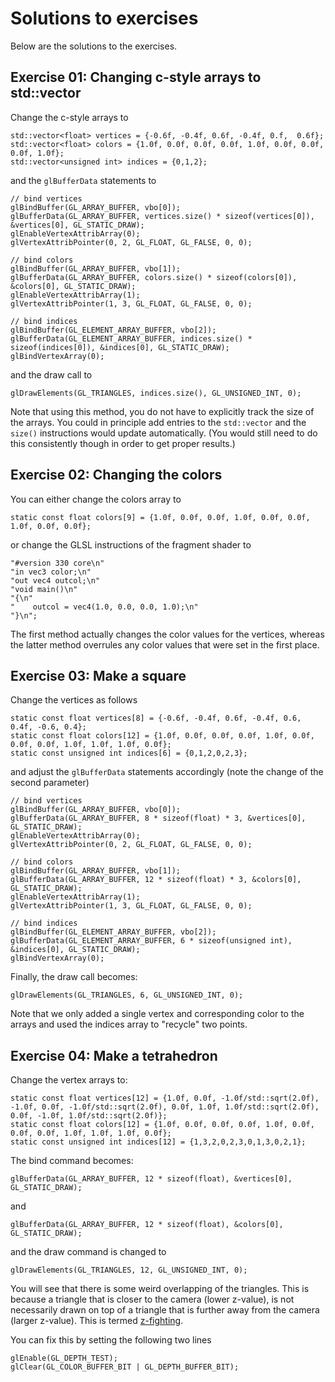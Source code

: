 # Solutions to exercises
Below are the solutions to the exercises.

## Exercise 01: Changing c-style arrays to std::vector
Change the c-style arrays to
```
std::vector<float> vertices = {-0.6f, -0.4f, 0.6f, -0.4f, 0.f,  0.6f};
std::vector<float> colors = {1.0f, 0.0f, 0.0f, 0.0f, 1.0f, 0.0f, 0.0f, 0.0f, 1.0f};
std::vector<unsigned int> indices = {0,1,2};
```

and the `glBufferData` statements to

```
// bind vertices
glBindBuffer(GL_ARRAY_BUFFER, vbo[0]);
glBufferData(GL_ARRAY_BUFFER, vertices.size() * sizeof(vertices[0]), &vertices[0], GL_STATIC_DRAW);
glEnableVertexAttribArray(0);
glVertexAttribPointer(0, 2, GL_FLOAT, GL_FALSE, 0, 0);

// bind colors
glBindBuffer(GL_ARRAY_BUFFER, vbo[1]);
glBufferData(GL_ARRAY_BUFFER, colors.size() * sizeof(colors[0]), &colors[0], GL_STATIC_DRAW);
glEnableVertexAttribArray(1);
glVertexAttribPointer(1, 3, GL_FLOAT, GL_FALSE, 0, 0);

// bind indices
glBindBuffer(GL_ELEMENT_ARRAY_BUFFER, vbo[2]);
glBufferData(GL_ELEMENT_ARRAY_BUFFER, indices.size() * sizeof(indices[0]), &indices[0], GL_STATIC_DRAW);
glBindVertexArray(0);
```

and the draw call to

```
glDrawElements(GL_TRIANGLES, indices.size(), GL_UNSIGNED_INT, 0);
```

Note that using this method, you do not have to explicitly track the size of the arrays. You could in principle add entries to the `std::vector` and the `size()` instructions would update automatically. (You would still need to do this consistently though in order to get proper results.)

## Exercise 02: Changing the colors
You can either change the colors array to
```
static const float colors[9] = {1.0f, 0.0f, 0.0f, 1.0f, 0.0f, 0.0f, 1.0f, 0.0f, 0.0f};
```

or change the GLSL instructions of the fragment shader to

```
"#version 330 core\n"
"in vec3 color;\n"
"out vec4 outcol;\n"
"void main()\n"
"{\n"
"    outcol = vec4(1.0, 0.0, 0.0, 1.0);\n"
"}\n";
```

The first method actually changes the color values for the vertices, whereas the latter method overrules any color values that were set in the first place.

## Exercise 03: Make a square

Change the vertices as follows

```
static const float vertices[8] = {-0.6f, -0.4f, 0.6f, -0.4f, 0.6,  0.4f, -0.6, 0.4};
static const float colors[12] = {1.0f, 0.0f, 0.0f, 0.0f, 1.0f, 0.0f, 0.0f, 0.0f, 1.0f, 1.0f, 1.0f, 0.0f};
static const unsigned int indices[6] = {0,1,2,0,2,3};
```

and adjust the `glBufferData` statements accordingly (note the change of the second parameter)

```
// bind vertices
glBindBuffer(GL_ARRAY_BUFFER, vbo[0]);
glBufferData(GL_ARRAY_BUFFER, 8 * sizeof(float) * 3, &vertices[0], GL_STATIC_DRAW);
glEnableVertexAttribArray(0);
glVertexAttribPointer(0, 2, GL_FLOAT, GL_FALSE, 0, 0);

// bind colors
glBindBuffer(GL_ARRAY_BUFFER, vbo[1]);
glBufferData(GL_ARRAY_BUFFER, 12 * sizeof(float) * 3, &colors[0], GL_STATIC_DRAW);
glEnableVertexAttribArray(1);
glVertexAttribPointer(1, 3, GL_FLOAT, GL_FALSE, 0, 0);

// bind indices
glBindBuffer(GL_ELEMENT_ARRAY_BUFFER, vbo[2]);
glBufferData(GL_ELEMENT_ARRAY_BUFFER, 6 * sizeof(unsigned int), &indices[0], GL_STATIC_DRAW);
glBindVertexArray(0);
```

Finally, the draw call becomes:
```
glDrawElements(GL_TRIANGLES, 6, GL_UNSIGNED_INT, 0);
```

Note that we only added a single vertex and corresponding color to the arrays and used the indices array to "recycle" two points.

## Exercise 04: Make a tetrahedron

Change the vertex arrays to:
```
static const float vertices[12] = {1.0f, 0.0f, -1.0f/std::sqrt(2.0f), -1.0f, 0.0f, -1.0f/std::sqrt(2.0f), 0.0f, 1.0f, 1.0f/std::sqrt(2.0f), 0.0f, -1.0f, 1.0f/std::sqrt(2.0f)};
static const float colors[12] = {1.0f, 0.0f, 0.0f, 0.0f, 1.0f, 0.0f, 0.0f, 0.0f, 1.0f, 1.0f, 1.0f, 0.0f};
static const unsigned int indices[12] = {1,3,2,0,2,3,0,1,3,0,2,1};
```

The bind command becomes:
```
glBufferData(GL_ARRAY_BUFFER, 12 * sizeof(float), &vertices[0], GL_STATIC_DRAW);
```

and

```
glBufferData(GL_ARRAY_BUFFER, 12 * sizeof(float), &colors[0], GL_STATIC_DRAW);
```

and the draw command is changed to
```
glDrawElements(GL_TRIANGLES, 12, GL_UNSIGNED_INT, 0);
```

You will see that there is some weird overlapping of the triangles. This is because a triangle that is closer to the camera (lower z-value), is not necessarily drawn on top of a triangle that is further away from the camera (larger z-value). This is termed [z-fighting](https://en.wikipedia.org/wiki/Z-fighting).

You can fix this by setting the following two lines

```
glEnable(GL_DEPTH_TEST);
glClear(GL_COLOR_BUFFER_BIT | GL_DEPTH_BUFFER_BIT);
```
